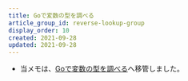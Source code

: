 ```yaml
---
title: Goで変数の型を調べる
article_group_id: reverse-lookup-group
display_order: 10
created: 2021-09-28
updated: 2021-09-28
---
```

- 当メモは、[Goで変数の型を調べる](https://thinktwice.tech/it/go/check_the_type_of_a_variable/)へ移管しました。

